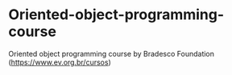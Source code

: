# Oriented-object-programming-course
Oriented object programming course by Bradesco Foundation (https://www.ev.org.br/cursos)

